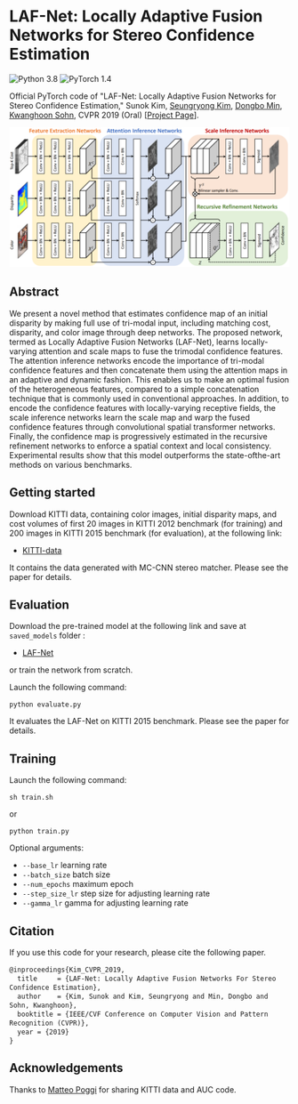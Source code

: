 # LAF-Net: Locally Adaptive Fusion Networks for Stereo Confidence Estimation
![Python 3.8](https://img.shields.io/badge/Python-3.8-green.svg?style=plastic)
![PyTorch 1.4](https://img.shields.io/badge/PyTorch-1.4-green.svg?style=plastic)

Official PyTorch code of "LAF-Net: Locally Adaptive Fusion Networks for Stereo Confidence Estimation," 
Sunok Kim, [Seungryong Kim](https://seungryong.github.io/), [Dongbo Min](http://cvl.ewha.ac.kr/), [Kwanghoon Sohn](http://diml.yonsei.ac.kr/), CVPR 2019 (Oral) [[Project Page](https://seungryong.github.io/LAFNet/)].

<p align="center">
  <img src="LAF.png" width="600px" alt="LAF"></img>
</p>

## Abstract ##
We present a novel method that estimates confidence map of an initial disparity by making full use of tri-modal input, including matching cost, disparity, and color image through deep networks. The proposed network, termed as Locally Adaptive Fusion Networks (LAF-Net), learns locally-varying attention and scale maps to fuse the trimodal confidence features. The attention inference networks encode the importance of tri-modal confidence features and then concatenate them using the attention maps in an adaptive and dynamic fashion. This enables us to make an optimal fusion of the heterogeneous features, compared to a simple concatenation technique that is commonly used in conventional approaches. In addition, to encode the confidence features with locally-varying receptive fields, the scale inference networks learn the scale map and warp the fused confidence features through convolutional spatial transformer networks. Finally, the confidence map is progressively estimated in the recursive refinement networks to enforce a spatial context and local consistency. Experimental results show that this model outperforms the state-ofthe-art methods on various benchmarks.

## Getting started ##
Download KITTI data, containing color images, initial disparity maps, and cost volumes 
of first 20 images in KITTI 2012 benchmark (for training) and 200 images in KITTI 2015 benchmark (for evaluation), at the following link:
* [KITTI-data](https://drive.google.com/file/d/1SDrqZ_iT86HhsE6ycV12nDLbjDrjU1ei/view?usp=sharing)

It contains the data generated with MC-CNN stereo matcher. Please see the paper for details. 

## Evaluation ##
Download the pre-trained model at the following link and save at `saved_models` folder :
* [LAF-Net](https://drive.google.com/file/d/1zAiXI86qYNhfwohj4CB8kn_IJqVGshYx/view?usp=sharing)

or train the network from scratch.

Launch the following command:
```shell
python evaluate.py
```

It evaluates the LAF-Net on KITTI 2015 benchmark. Please see the paper for details. 

## Training ##
Launch the following command:
```shell
sh train.sh
```
or 
```shell
python train.py
```
Optional arguments:
* `--base_lr` learning rate
* `--batch_size` batch size
* `--num_epochs` maximum epoch
* `--step_size_lr` step size for adjusting learning rate
* `--gamma_lr` gamma for adjusting learning rate

## Citation
If you use this code for your research, please cite the following paper. 
```shell
@inproceedings{Kim_CVPR_2019,
  title     = {LAF-Net: Locally Adaptive Fusion Networks For Stereo Confidence Estimation},
  author    = {Kim, Sunok and Kim, Seungryong and Min, Dongbo and Sohn, Kwanghoon},
  booktitle = {IEEE/CVF Conference on Computer Vision and Pattern Recognition (CVPR)},
  year = {2019}
}
```   

## Acknowledgements

Thanks to [Matteo Poggi](https://mattpoggi.github.io/) for sharing KITTI data and AUC code.
